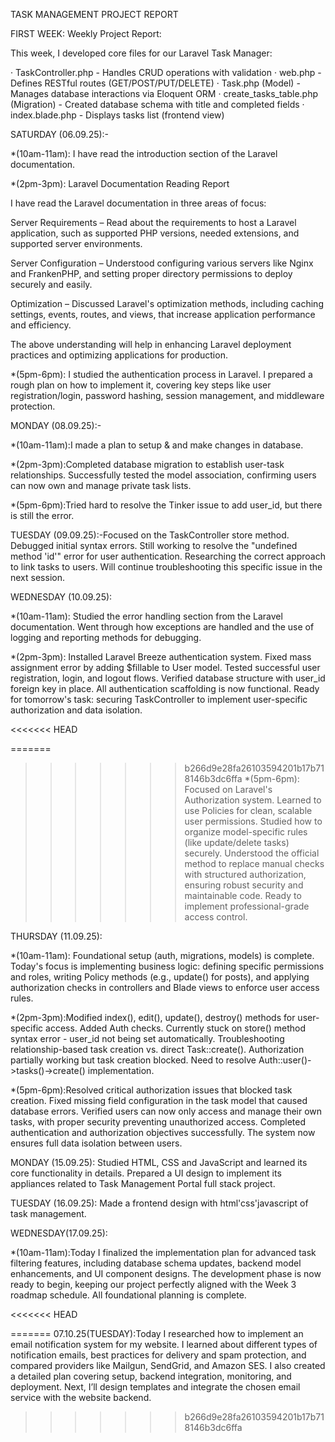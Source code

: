 

 TASK MANAGEMENT PROJECT REPORT


FIRST WEEK: Weekly Project Report:

This week, I developed core files for our Laravel Task Manager:

· TaskController.php - Handles CRUD operations with validation · web.php - Defines RESTful routes (GET/POST/PUT/DELETE) · Task.php (Model) - Manages database interactions via Eloquent ORM · create_tasks_table.php (Migration) - Created database schema with title and completed fields · index.blade.php - Displays tasks list (frontend view)

SATURDAY (06.09.25):-

*(10am-11am): I have read the introduction section of the Laravel documentation.

*(2pm-3pm): Laravel Documentation Reading Report

I have read the Laravel documentation in three areas of focus:

Server Requirements – Read about the requirements to host a Laravel application, such as supported PHP versions, needed extensions, and supported server environments.

Server Configuration – Understood configuring various servers like Nginx and FrankenPHP, and setting proper directory permissions to deploy securely and easily.

Optimization – Discussed Laravel's optimization methods, including caching settings, events, routes, and views, that increase application performance and efficiency.

The above understanding will help in enhancing Laravel deployment practices and optimizing applications for production.

*(5pm-6pm): I studied the authentication process in Laravel. I prepared a rough plan on how to implement it, covering key steps like user registration/login, password hashing, session management, and middleware protection.

MONDAY (08.09.25):- 

*(10am-11am):I made a plan to setup & and make changes in database.

*(2pm-3pm):Completed database migration to establish user-task relationships. Successfully tested the model association, confirming users can now own and manage private task lists.

*(5pm-6pm):Tried hard to resolve the Tinker issue to add user_id, but there is still the error.


TUESDAY (09.09.25):-Focused on the TaskController store method. Debugged initial syntax errors. Still working to resolve the "undefined method 'id'" error for user authentication. Researching the correct approach to link tasks to users. Will continue troubleshooting this specific issue in the next session.

WEDNESDAY (10.09.25):

*(10am-11am): Studied the error handling section from the Laravel documentation. Went through how exceptions are handled and the use of logging and reporting methods for debugging.


*(2pm-3pm):
Installed Laravel Breeze authentication system. Fixed mass assignment error by adding $fillable to User model. Tested successful user registration, login, and logout flows. Verified database structure with user_id foreign key in place. All authentication scaffolding is now functional. Ready for tomorrow's task: securing TaskController to implement user-specific authorization and data isolation.

<<<<<<< HEAD

=======
>>>>>>> b266d9e28fa26103594201b17b718146b3dc6ffa
*(5pm-6pm):
Focused on Laravel's Authorization system. Learned to use Policies for clean, scalable user permissions. Studied how to organize model-specific rules (like update/delete tasks) securely. Understood the official method to replace manual checks with structured authorization, ensuring robust security and maintainable code. Ready to implement professional-grade access control.

THURSDAY (11.09.25):

*(10am-11am):
Foundational setup (auth, migrations, models) is complete. Today's focus is implementing business logic: defining specific permissions and roles, writing Policy methods (e.g., update() for posts), and applying authorization checks in controllers and Blade views to enforce user access rules.

*(2pm-3pm):Modified index(), edit(), update(), destroy() methods for user-specific access. Added Auth checks. Currently stuck on store() method syntax error - user_id not being set automatically. Troubleshooting relationship-based task creation vs. direct Task::create(). Authorization partially working but task creation blocked. Need to resolve Auth::user()->tasks()->create() implementation.

*(5pm-6pm):Resolved critical authorization issues that blocked task creation. Fixed missing field configuration in the task model that caused database errors. Verified users can now only access and manage their own tasks, with proper security preventing unauthorized access. Completed authentication and authorization objectives successfully. The system now ensures full data isolation between users.

MONDAY (15.09.25): Studied HTML, CSS and JavaScript and learned its core functionality in details. Prepared a UI design to implement its appliances related to Task Management Portal full stack project.

TUESDAY (16.09.25): Made a frontend design with html'css'javascript of task management.

WEDNESDAY(17.09.25): 

*(10am-11am):Today I finalized the implementation plan for advanced task filtering features, including database schema updates, backend model enhancements, and UI component designs. The development phase is now ready to begin, keeping our project perfectly aligned with the Week 3 roadmap schedule. All foundational planning is complete.

<<<<<<< HEAD

=======
07.10.25(TUESDAY):Today I researched how to implement an email notification system for my website. I learned about different types of notification emails, best practices for delivery and spam protection, and compared providers like Mailgun, SendGrid, and Amazon SES. I also created a detailed plan covering setup, backend integration, monitoring, and deployment. Next, I’ll design templates and integrate the chosen email service with the website backend.
>>>>>>> b266d9e28fa26103594201b17b718146b3dc6ffa
